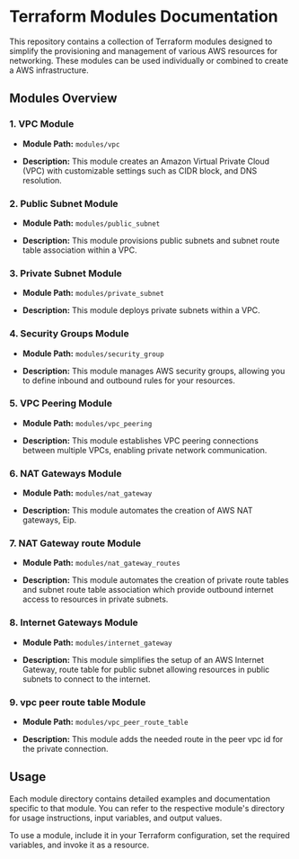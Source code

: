 # Terraform Modules Documentation

This repository contains a collection of Terraform modules designed to simplify the provisioning and management of various AWS resources for networking. These modules can be used individually or combined to create a AWS infrastructure.

## Modules Overview

### 1. VPC Module

- **Module Path:** `modules/vpc`

- **Description:** This module creates an Amazon Virtual Private Cloud (VPC) with customizable settings such as CIDR block, and DNS resolution.

### 2. Public Subnet Module

- **Module Path:** `modules/public_subnet`

- **Description:** This module provisions public subnets and subnet route table association within a VPC.

### 3. Private Subnet Module

- **Module Path:** `modules/private_subnet`

- **Description:** This module deploys private subnets within a VPC.

### 4. Security Groups Module

- **Module Path:** `modules/security_group`

- **Description:** This module manages AWS security groups, allowing you to define inbound and outbound rules for your resources.

### 5. VPC Peering Module

- **Module Path:** `modules/vpc_peering`

- **Description:** This module establishes VPC peering connections between multiple VPCs, enabling private network communication.


### 6. NAT Gateways Module

- **Module Path:** `modules/nat_gateway`

- **Description:** This module automates the creation of AWS NAT gateways, Eip.

### 7. NAT Gateway route Module

- **Module Path:** `modules/nat_gateway_routes`

- **Description:** This module automates the creation of private route tables and subnet route table association which provide outbound internet access to resources in private subnets.

### 8. Internet Gateways Module

- **Module Path:** `modules/internet_gateway`

- **Description:** This module simplifies the setup of an AWS Internet Gateway, route table for public subnet allowing resources in public subnets to connect to the internet.

### 9. vpc peer route table Module

- **Module Path:** `modules/vpc_peer_route_table`

- **Description:** This module adds the needed route in the peer vpc id for the private connection. 

## Usage

Each module directory contains detailed examples and documentation specific to that module. You can refer to the respective module's directory for usage instructions, input variables, and output values.

To use a module, include it in your Terraform configuration, set the required variables, and invoke it as a resource.
